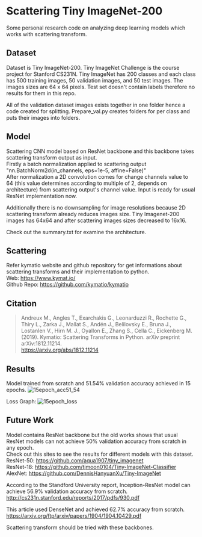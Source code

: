 # Scattering Tiny ImageNet-200
Some personal research code on analyzing deep learning models which works with scattering transform.

## Dataset
Dataset is Tiny ImageNet-200. Tiny ImageNet Challenge is the course project for Stanford CS231N. Tiny ImageNet has 200 classes and each class has 500 training images, 50 validation images, and 50 test images. The images sizes are 64 x 64 pixels. Test set doesn't contain labels therefore no results for them in this repo.

All of the validation dataset images exists together in one folder hence a code created for splitting. Prepare_val.py creates folders for per class and puts their images into folders.

## Model
Scattering CNN model based on ResNet backbone and this backbone takes scattering transform output as input.\
Firstly a batch normalization applied to scattering output "nn.BatchNorm2d(in_channels, eps=1e-5, affine=False)"\
After normalization a 2D convolution comes for change channels value to 64 (this value determines according to multiple of 2, depends on architecture) from scattering output's channel value. Input is ready for usual ResNet implementation now.

Additionally there is no downsampling for image resolutions because 2D scattering transform already reduces images size. Tiny Imagenet-200 images has 64x64 and after scattering images sizes decreased to 16x16.

Check out the summary.txt for examine the architecture.

## Scattering
Refer kymatio website and github repository for get informations about scattering transforms and their implementation to python.\
Web: https://www.kymat.io/ \
Github Repo: https://github.com/kymatio/kymatio
 
## Citation
> Andreux M., Angles T., Exarchakis G., Leonarduzzi R., Rochette G., Thiry L., Zarka J., Mallat S., Andén J., Belilovsky E., Bruna J., Lostanlen V., Hirn M. J., Oyallon E., Zhang S., Cella C., Eickenberg M. (2019). Kymatio: Scattering Transforms in Python. arXiv preprint arXiv:1812.11214.\
https://arxiv.org/abs/1812.11214

## Results
Model trained from scratch and 51.54% validation accuracy achieved in 15 epochs.
![15epoch_acc51_54](https://user-images.githubusercontent.com/86148100/167864740-a1e80675-4604-449b-b03e-2fb1ed96a72e.png)

Loss Graph:
![15epoch_loss](https://user-images.githubusercontent.com/86148100/167864788-f758bf0f-5279-4491-967f-6c47817f86c1.png)

## Future Work
Model contains ResNet backbone but the old works shows that usual ResNet models can not achieve 50% validation accuracy from scratch in any epoch.\
Check out this sites to see the results for different models with this dataset.\
ResNet-50: https://github.com/aqua1907/tiny_imagenet \
ResNet-18: https://github.com/tjmoon0104/Tiny-ImageNet-Classifier \
AlexNet: https://github.com/DennisHanyuanXu/Tiny-ImageNet

According to the Standford University report, Inception-ResNet model can achieve 56.9% validation accuracy from scratch.\
http://cs231n.stanford.edu/reports/2017/pdfs/930.pdf

This article used DenseNet and achieved 62.7% accuracy from scratch.\
https://arxiv.org/ftp/arxiv/papers/1904/1904.10429.pdf

Scattering transform should be tried with these backbones.
